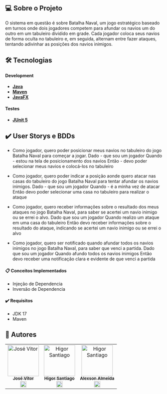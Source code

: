 ## 💻 Sobre o Projeto
O sistema em questão é sobre Batalha Naval, um jogo estratégico baseado em turnos onde dois jogadores competem para afundar os navios um do outro em um tabuleiro dividido em grade. Cada jogador coloca seus navios de forma oculta no tabuleiro e, em seguida, alternam entre fazer ataques, tentando adivinhar as posições dos navios inimigos.

## 🛠 Tecnologias

#### Development
- [**Java**](https://www.java.com/pt-BR/)
- [**Maven**](https://maven.apache.org)
- [**JavaFX**](https://openjfx.io)

#### Testes
- [**JUnit 5**](https://junit.org/junit5/docs/current/user-guide/)

## ✔️ User Storys e BDDs

- Como jogador, quero poder posicionar meus navios no tabuleiro do jogo Batalha Naval para começar a jogar.
Dado - que sou um jogador
Quando - estou na tela de posicionamento dos navios
Então - devo poder selecionar meus navios e colocá-los no tabuleiro

- Como jogador, quero poder indicar a posição aonde quero atacar nas casas do tabuleiro do jogo Batalha Naval para tentar afundar os navios inimigos.
Dado -  que sou um jogador
Quando - é a minha vez de atacar
Então devo poder selecionar uma casa no tabuleiro para realizar o ataque

- Como jogador, quero receber informações sobre o resultado dos meus ataques no jogo Batalha Naval, para saber se acertei um navio inimigo ou se errei o alvo.
Dado que sou um jogador
Quando realizo um ataque em uma casa do tabuleiro
Então devo receber informações sobre o resultado do ataque, indicando se acertei um navio inimigo ou se errei o alvo

- Como jogador, quero ser notificado quando afundar todos os navios inimigos no jogo Batalha Naval, para saber que venci a partida.
Dado que sou um jogador
Quando afundo todos os navios inimigos
Então devo receber uma notificação clara e evidente de que venci a partida

#### 📋 Conceitos Implementados
- Injeção de Dependencia
- Inversão de Dependencia

#### ✔️ Requisitos
- JDK 17
- Maven

## 📸 Autores
<table>
  <tr>
     <td align="center"><a href="https://github.com/JoseVitorNobre"><img src="https://avatars.githubusercontent.com/u/62249331?v=4" width="100px;" alt="José Vitor"/><br /><sub><b>José Vitor</b></sub></a><br /><a href="https://github.com/JoseVitorNobre" title="BackEnd">
     <img src="https://cdn.jsdelivr.net/gh/devicons/devicon/icons/spring/spring-original.svg" width="20px"/>
     </a></td>
     <td align="center"><a href="https://github.com/HigorSantiago"><img src="https://avatars.githubusercontent.com/u/93281590?v=4" width="100px;" alt="Higor Santiago"/><br /><sub><b>Higor Santiago</b></sub></a><br /><a href="https://github.com/HigorSantiago" title="Design">
            <img src="https://cdn.jsdelivr.net/gh/devicons/devicon/icons/figma/figma-original.svg" width="20px"/>
     </a></td>
     <td align="center"><a href="https://github.com/alexsonalmeida"><img src="https://avatars.githubusercontent.com/u/101877352?v=4" width="100px;" alt="Higor Santiago"/><br /><sub><b>Alexson Almeida</b></sub></a><br /><a href="https://github.com/alexsonalmeida" title="FrontEnd">
     <img src="https://cdn.jsdelivr.net/gh/devicons/devicon/icons/react/react-original.svg" width="20px" />
     </a></td>
  </tr>
</table>
